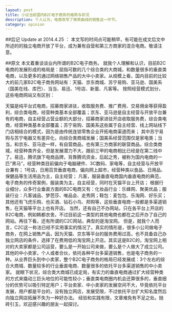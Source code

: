 ```yaml
---
layout: post
title: 小议当前国内B2C电子商务的格局与状况
description: 个人认为，电商改写了微笑曲线的销售这一环节。
category: opinion
---
```


##后记
Update at 2014.4.25 ：
本文写的时间点可能稍早，有可能在成文后文中所述的的独立电商开放了平台，成为兼有自营和第三方商家的混合电商。敬请注意。

 
##原文
本文着重谈谈业内所谓的B2C电子商务。
就我个人理解和认识，目前B2C电商的发展形成的格局是：屈指可数的几个综合类的大商城，和数量很多的垂直类电商，以及更多的通过网络销售产品的大中小卖家。从规模上看，国内目前的比较大的前几家B2C电子商务网站有：天猫、京东商城、苏宁易购、亚马逊、国美系（国美在线、库巴）、当当、易迅、1号店、新蛋、凡客等。
按照经营模式划分，这些电商网站又有区别：


天猫是纯平台式电商，招募商家进驻，收取服务费、推广费用、交易佣金等获得盈利，综合类电商，经营种类基本全部覆盖；京东、亚马逊是自主经营与开放平台兼有的电商，自主经营占营业额的大部分，招募商家进驻开店收取服务费，综合类电商，经营种类基本全部覆盖；苏宁易购、国美系这些属于自主经营、线上网站线下门店相结合的模式，因为是由传统连锁零售企业开拓电商渠道而来；
其中苏宁易购与苏宁电器又有差异化，向综合类商城发展；国美系经营范围仅是家电类；当当，和京东、亚马逊一样，有自营商品，也有第三方商家的联营商品，综合类商城，经营种类齐全，但是发展潜力不大，跟前三甲的电商相比已经是在第二线中了。易迅，腾讯旗下电商品牌，背靠腾讯资金，后起之秀，被称为国内电商的一匹“黑马”，经营种类目前偏向于电脑硬件、3C数码、家电等，自主经营与开放平台兼有；
1号店，日用百货垂直电商，偏向网上超市，经营种类以食品、日用品、保健品等生活用品为主，自主经营；
凡客，服装垂直电商国内垂直电商的典范，电子商务的传奇案例，服装类为主，自主经营，同时在天猫平台上开店；
根据行业细分，众多行业垂直方面的B2C电商又有：化妆品行业：乐蜂网、聚美优品；服装行业：凡客诚品、梦芭莎、唯品会、走秀网；鞋包：麦包包、乐淘网、好乐买；
其他还有飞虎乐购、也买酒、钻石小鸟、邦购等，这些垂直电商一般都是多渠道销售，在天猫等平台上也有开店。
当然，还有自己不办网站，只在各平台上开店的B2C电商，例如韩都衣舍。不过目前这一类型的其他电商也都在之后开办了自己的网站。再往下看，还有所谓的C2C网站，典型的是淘宝网。
但是，就我个人而言，C2C这一称法已经不实用事实的情况了。真实的情形是，很多小公司做电子商务，在网上销售产品，因为天猫、京东等平台的服务费用过高，也不具备自己办独立网店的条件，选择了在费用低的淘宝网上开店。其实这是B2C的，淘宝网上相对的大卖家都是公司运营，要么是一开始公司来做，要么是个人做大了成立公司。其他的中小卖家，个人或者合伙，依托各种平台多渠道销售，也是电子商务的一种。从业界巨头到中小卖家，整个B2C电子商务的格局已经发展成：3个左右的综合大商城、数量较多的行业垂直电商、数量很多的依托平台多渠道销售的中小卖家。
就眼下状况，综合类大商城已成定局，有实力的垂直电商通过扩大经营种类的方式来撬动三巨头地位的可能性较小；垂直类电商圈内机会还算很多的，垂直细分的优势可以吸引特定用户；平台卖家、中小卖家的发展空间不大，毕竟依托平台发展，用户都是平台的，没有独立网店，发展受限，不过依托平台扩大知名度然后向独立网店拓展不失为一种好办法。
经验和实践有限，文章难免有不足之处。抛砖引玉，欢迎感兴趣的朋友一起探讨。